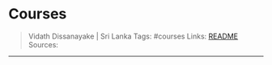 # Courses

> Vidath Dissanayake | Sri Lanka
> Tags: #courses 
> Links: [README](../README.md)
> Sources:

---